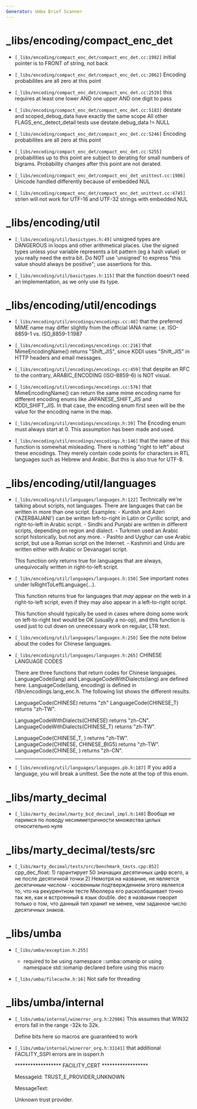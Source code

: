 ```yaml
---
Generator: Umba Brief Scanner
---
```


# _libs/encoding/compact_enc_det

- `[_libs/encoding/compact_enc_det/compact_enc_det.cc:1982]`
  initial pointer is to FRONT of string, not back

- `[_libs/encoding/compact_enc_det/compact_enc_det.cc:2062]`
  Encoding probabilites are all zero at this point

- `[_libs/encoding/compact_enc_det/compact_enc_det.cc:2519]`
  this requires at least one lower AND one upper AND one digit to pass

- `[_libs/encoding/compact_enc_det/compact_enc_det.cc:5183]`
  destate and scoped_debug_data have exactly the same scope All other
  FLAGS_enc_detect_detail tests use destate.debug_data != NULL

- `[_libs/encoding/compact_enc_det/compact_enc_det.cc:5246]`
  Encoding probabilites are all zero at this point

- `[_libs/encoding/compact_enc_det/compact_enc_det.cc:5255]`
  probabilities up to this point are subject to derating for small numbers of
  bigrams. Probability changes after this point are not derated.

- `[_libs/encoding/compact_enc_det/compact_enc_det_unittest.cc:1986]`
  Unicode handled differently because of embedded NUL

- `[_libs/encoding/compact_enc_det/compact_enc_det_unittest.cc:4745]`
  strlen will not work for UTF-16 and UTF-32 strings with embedded NUL



# _libs/encoding/util

- `[_libs/encoding/util/basictypes.h:49]`
  unsigned types are DANGEROUS in loops and other arithmetical places.  Use the
  signed types unless your variable represents a bit pattern (eg a hash value) or
  you really need the extra bit.  Do NOT use 'unsigned' to express "this value
  should always be positive"; use assertions for this.

- `[_libs/encoding/util/basictypes.h:115]`
  that the function doesn't need an implementation, as we only use its type.



# _libs/encoding/util/encodings

- `[_libs/encoding/util/encodings/encodings.cc:48]`
  that the preferred MIME name may differ slightly from the official IANA name:
  i.e. ISO-8859-1 vs. ISO_8859-1:1987

- `[_libs/encoding/util/encodings/encodings.cc:216]`
  that MimeEncodingName() returns "Shift_JIS", since KDDI uses "Shift_JIS" in
  HTTP headers and email messages.

- `[_libs/encoding/util/encodings/encodings.cc:459]`
  that despite an RFC to the contrary, ARABIC_ENCODING (ISO-8859-6) is NOT
  visual.

- `[_libs/encoding/util/encodings/encodings.cc:576]`
  that MimeEncodingName() can return the same mime encoding name for different
  encoding enums like JAPANESE_SHIFT_JIS and KDDI_SHIFT_JIS.  In that case, the
  encoding enum first seen will be the value for the encoding name in the map.

- `[_libs/encoding/util/encodings/encodings.h:39]`
  The Encoding enum must always start at 0. This assumption has been made and
  used.

- `[_libs/encoding/util/encodings/encodings.h:146]`
  that the name of this function is somewhat misleading. There is nothing "right
  to left" about these encodings. They merely contain code points for characters
  in RTL languages such as Hebrew and Arabic. But this is also true for UTF-8.



# _libs/encoding/util/languages

- `[_libs/encoding/util/languages/languages.h:122]`
  Technically we're talking about scripts, not languages. There are languages
  that can be written in more than one script. Examples: - Kurdish and Azeri
  ('AZERBAIJANI') can be written left-to-right in Latin or Cyrillic script, and
  right-to-left in Arabic script. - Sindhi and Punjabi are written in different
  scripts, depending on region and dialect. - Turkmen used an Arabic script
  historically, but not any more. - Pashto and Uyghur can use Arabic script, but
  use a Roman script on the Internet. - Kashmiri and Urdu are written either with
  Arabic or Devanagari script.
  
  This function only returns true for languages that are always, unequivocally
  written in right-to-left script.

- `[_libs/encoding/util/languages/languages.h:150]`
  See important notes under IsRightToLeftLanguage(...).
  
  This function returns true for languages that *may* appear on the web in a
  right-to-left script, even if they may also appear in a left-to-right script.
  
  This function should typically be used in cases where doing some work on
  left-to-right text would be OK (usually a no-op), and this function is used
  just to cut down on unnecessary work on regular, LTR text.

- `[_libs/encoding/util/languages/languages.h:250]`
  See the note below about the codes for Chinese languages.

- `[_libs/encoding/util/languages/languages.h:265]`
  CHINESE LANGUAGE CODES
  
  There are three functions that return codes for Chinese languages.
  LanguageCode(lang) and LanguageCodeWithDialects(lang) are defined here.
  LanguageCode(lang, encoding) is defined in i18n/encodings.lang_enc.h. The
  following list shows the different results.
  
  LanguageCode(CHINESE) returns "zh" LanguageCode(CHINESE_T) returns "zh-TW".
  
  LanguageCodeWithDialects(CHINESE) returns "zh-CN".
  LanguageCodeWithDialects(CHINESE_T) returns "zh-TW".
  
  LanguageCode(CHINESE_T, <any encoding>) returns "zh-TW". LanguageCode(CHINESE,
  CHINESE_BIG5) returns "zh-TW". LanguageCode(CHINESE, <any other encoding>)
  returns "zh-CN".
  
  --------------------------------------------

- `[_libs/encoding/util/languages/languages.pb.h:187]`
  If you add a language, you will break a unittest. See the note at the top of
  this enum.



# _libs/marty_decimal

- `[_libs/marty_decimal/marty_bcd_decimal_impl.h:140]`
  Вообще не паримся по поводу несимметричности множества целых относительно нуля



# _libs/marty_decimal/tests/src

- `[_libs/marty_decimal/tests/src/benchmark_tests.cpp:852]`
  cpp_dec_float: 1) гарантирует 50 значащих десятичных цифр всего, а не после
  десятичной точки 2) Немотря на название, не является десятичным числом -
  косвенным подтверждением этого является то, что на рекурентном тесте Мюллера
  его расколбашивает точно так же, как и встроенный в язык double. dec в названии
  говорит только о том, что данный тип хранит не менее, чем заданное число
  десятичных знаков.



# _libs/umba

- `[_libs/umba/exception.h:255]`
  - required to be using namespace ::umba::omanip or using namespace std::iomanip
  declared before using this macro

- `[_libs/umba/filecache.h:16]`
  Not safe for threading



# _libs/umba/internal

- `[_libs/umba/internal/winerror_org.h:22986]`
  This assumes that WIN32 errors fall in the range -32k to 32k.
  
  Define bits here so macros are guaranteed to work

- `[_libs/umba/internal/winerror_org.h:31141]`
  that additional FACILITY_SSPI errors are in issperr.h
  
  ****************** FACILITY_CERT ******************
  
  MessageId: TRUST_E_PROVIDER_UNKNOWN
  
  MessageText:
  
  Unknown trust provider.

